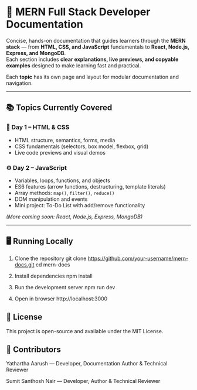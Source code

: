 # 📘 MERN Full Stack Developer Documentation

Concise, hands-on documentation that guides learners through the **MERN stack** — from **HTML, CSS, and JavaScript** fundamentals to **React, Node.js, Express, and MongoDB**.  
Each section includes **clear explanations, live previews, and copyable examples** designed to make learning fast and practical.

Each **topic** has its own page and layout for modular documentation and navigation.

---

## 📚 Topics Currently Covered 

### 🧩 Day 1 – HTML & CSS  
- HTML structure, semantics, forms, media  
- CSS fundamentals (selectors, box model, flexbox, grid)  
- Live code previews and visual demos  

### ⚙️ Day 2 – JavaScript  
- Variables, loops, functions, and objects  
- ES6 features (arrow functions, destructuring, template literals)  
- Array methods: `map()`, `filter()`, `reduce()`  
- DOM manipulation and events  
- Mini project: To-Do List with add/remove functionality  

*(More coming soon: React, Node.js, Express, MongoDB)*

---

## 🖥️ Running Locally

 1. Clone the repository
git clone https://github.com/your-username/mern-docs.git
cd mern-docs

 2. Install dependencies
npm install

 3. Run the development server
npm run dev

 4. Open in browser
http://localhost:3000



## 📄 License
This project is open-source and available under the MIT License.



## 👥 Contributors

Yathartha Aarush — Developer, Documentation Author & Technical Reviewer

Sumit Santhosh Nair — Developer, Author & Technical Reviewer
